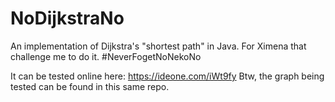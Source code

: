 # NoDijkstraNo
An implementation of Dijkstra's "shortest path" in Java. For Ximena that challenge me to do it. #NeverFogetNoNekoNo

It can be tested online here: https://ideone.com/iWt9fy
Btw, the graph being tested can be found in this same repo.
